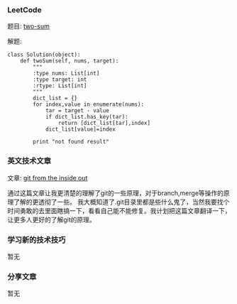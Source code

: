 ### LeetCode

   题目: [two-sum](https://leetcode-cn.com/problems/two-sum/description/)

   解题: 
   
```
class Solution(object):
    def twoSum(self, nums, target):
        """
        :type nums: List[int]
        :type target: int
        :rtype: List[int]
        """
        dict_list = {}
        for index,value in enumerate(nums):
            tar = target - value
            if dict_list.has_key(tar):
                return [dict_list[tar],index]
            dict_list[value]=index
            
        print "not found result"

```
   

### 英文技术文章

   文章: [git from the inside out](https://maryrosecook.com/blog/post/git-from-the-inside-out)
	
   通过这篇文章让我更清楚的理解了git的一些原理，对于branch,merge等操作的原理了解的更透彻了一些。
我大概知道了.git目录里都是些什么鬼了，当然我要找个时间勇敢的去里面瞎搞一下，看看自己能不能修复。我计划把这篇文章翻译一下，让更多人更好的了解git的原理。



### 学习新的技术技巧

暂无


### 分享文章

  暂无

